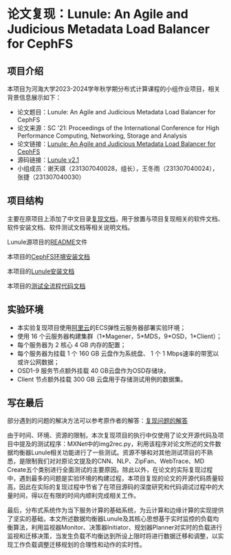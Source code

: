 # 论文复现：Lunule: An Agile and Judicious Metadata Load Balancer for CephFS

## 项目介绍

本项目为河海大学2023-2024学年秋学期分布式计算课程的小组作业项目，相关背景信息展示如下：

+ 论文题目：Lunule: An Agile and Judicious Metadata Load Balancer for CephFS  
+ 论文来源：SC '21: Proceedings of the International Conference for High Performance Computing, Networking, Storage and Analysis  
+ 论文链接：[Lunule: An Agile and Judicious Metadata Load Balancer for CephFS](https://dl.acm.org/doi/abs/10.1145/3458817.3476196)  
+ 源码链接：[Lunule v2.1](https://github.com/mdbal-lunule/lunule/tree/clean-if-dev)  
+ 小组成员：谢天祺（231307040028，组长），王冬雨（231307040024），张捷（231307040030）  

## 项目结构  

主要在原项目上添加了中文目录[复现文档](./复现文档)，用于放置与项目复现相关的软件文档、软件安装文档、软件测试文档等相关说明文档。

Lunule源项目的[README](./Code/README.md)文件

本项目的[CephFS环境安装文档](./复现文档/分布式验证代码/02%20Install%20CephFS%20CN.md)

本项目的[Lunule安装文档](./复现文档/分布式验证代码/03%20lunule.md)

本项目的[测试全流程代码文档](./复现文档/分布式验证代码/01%20Software%20Testing%20Code.md)

## 实验环境

+ 本实验复现项目使用[阿里云](https://aliyun.com)的ECS弹性云服务器部署实验环境；
+ 使用 16 个云服务器构建集群（1\*Magener，5\*MDS，9\*OSD，1\*Client）；
+ 每个服务器为 2 核心 4 GB 内存的配置；
+ 每个服务器为挂载 1 个 160 GB 云盘作为系统盘、 1 个 1 Mbps速率的带宽以或许公网数据；
+ OSD1-9 服务节点额外挂载 40 GB云盘作为OSD存储块，
+ Client 节点额外挂载 300 GB 云盘用于存储测试用例的数据集。

## 写在最后

部分遇到的问题的解决方法可以参考原作者的解答：[复现问题的解答](https://github.com/mdbal-lunule/lunule/issues/1)

由于时间、环境、资源的限制，本次复现项目的执行中仅使用了论文开源代码及项目中提及的测试程序：MXNet中的img2rec.py，利用该程序对论文所述的文件数据均衡器Lunule相关功能进行了一些测试。资源不够和对其他测试项目的不熟悉，是限制我们对对原论文提及的CNN、NLP、ZipFan、WebTrace、MD Create五个类别进行全面测试的主要原因。除此以外，在论文的实际复现过程中，遇到最多的问题是实验环境的构建过程，本项目复现的论文的开源代码质量较高，因此在实际的复现过程中节省了在项目源码的深度研究和代码调试过程中的大量时间，得以在有限的时间内顺利完成相关工作。

最后，分布式系统作为当下服务计算的基础系统，为云计算和边缘计算的实现提供了坚实的基础，本文所述数据均衡器Lunule及其核心思想基于实时监控的负载均衡算法，利用监视器Monitor、决策器Initiator、规划器Planner对实时的负载进行监视和迁移决策，当发生负载不均衡达到所设上限时将进行数据迁移和调整，以实现工作负载调整迁移规划的合理性和动作的实时性。  
